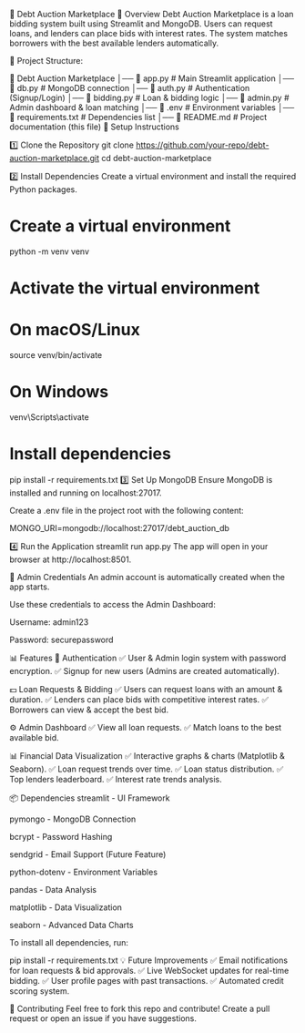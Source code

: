 📌 Debt Auction Marketplace
🚀 Overview
Debt Auction Marketplace is a loan bidding system built using Streamlit and MongoDB.
Users can request loans, and lenders can place bids with interest rates.
The system matches borrowers with the best available lenders automatically.

📂 Project Structure:

📁 Debt Auction Marketplace
│── 📄 app.py # Main Streamlit application
│── 📄 db.py # MongoDB connection
│── 📄 auth.py # Authentication (Signup/Login)
│── 📄 bidding.py # Loan & bidding logic
│── 📄 admin.py # Admin dashboard & loan matching
│── 📄 .env # Environment variables
│── 📄 requirements.txt # Dependencies list
│── 📄 README.md # Project documentation (this file)
🔧 Setup Instructions

1️⃣ Clone the Repository
git clone https://github.com/your-repo/debt-auction-marketplace.git
cd debt-auction-marketplace

2️⃣ Install Dependencies
Create a virtual environment and install the required Python packages.

# Create a virtual environment

python -m venv venv

# Activate the virtual environment

# On macOS/Linux

source venv/bin/activate

# On Windows

venv\Scripts\activate

# Install dependencies

pip install -r requirements.txt
3️⃣ Set Up MongoDB
Ensure MongoDB is installed and running on localhost:27017.

Create a .env file in the project root with the following content:

MONGO_URI=mongodb://localhost:27017/debt_auction_db

4️⃣ Run the Application
streamlit run app.py
The app will open in your browser at http://localhost:8501.

🔐 Admin Credentials
An admin account is automatically created when the app starts.

Use these credentials to access the Admin Dashboard:

Username: admin123

Password: securepassword

📊 Features
🔑 Authentication
✅ User & Admin login system with password encryption.
✅ Signup for new users (Admins are created automatically).

💵 Loan Requests & Bidding
✅ Users can request loans with an amount & duration.
✅ Lenders can place bids with competitive interest rates.
✅ Borrowers can view & accept the best bid.

⚙️ Admin Dashboard
✅ View all loan requests.
✅ Match loans to the best available bid.

📊 Financial Data Visualization
✅ Interactive graphs & charts (Matplotlib & Seaborn).
✅ Loan request trends over time.
✅ Loan status distribution.
✅ Top lenders leaderboard.
✅ Interest rate trends analysis.

📦 Dependencies
streamlit - UI Framework

pymongo - MongoDB Connection

bcrypt - Password Hashing

sendgrid - Email Support (Future Feature)

python-dotenv - Environment Variables

pandas - Data Analysis

matplotlib - Data Visualization

seaborn - Advanced Data Charts

To install all dependencies, run:

pip install -r requirements.txt
💡 Future Improvements
✅ Email notifications for loan requests & bid approvals.
✅ Live WebSocket updates for real-time bidding.
✅ User profile pages with past transactions.
✅ Automated credit scoring system.

🤝 Contributing
Feel free to fork this repo and contribute!
Create a pull request or open an issue if you have suggestions.
